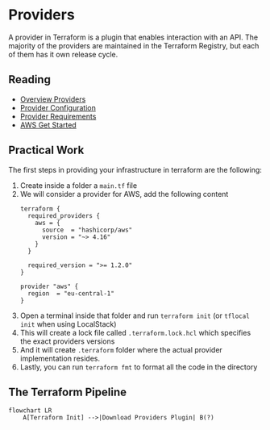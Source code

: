 # Providers

A provider in Terraform is a plugin that enables interaction with an API. 
The majority of the providers are maintained in the Terraform Registry, but each of them has it own release cycle.


## Reading
- [Overview Providers](https://developer.hashicorp.com/terraform/language/providers)
- [Provider Configuration](https://developer.hashicorp.com/terraform/language/providers/configuration)
- [Provider Requirements](https://developer.hashicorp.com/terraform/language/providers/requirements)
- [AWS Get Started](https://developer.hashicorp.com/terraform/tutorials/aws-get-started/aws-build)

## Practical Work

The first steps in providing your infrastructure in terraform are the following:

1. Create inside a folder a `main.tf` file
2. We will consider a provider for AWS, add the following content
    ```hcl
    terraform {
      required_providers {
        aws = {
          source  = "hashicorp/aws"
          version = "~> 4.16"
        }
      }
    
      required_version = ">= 1.2.0"
    }
    
    provider "aws" {
      region  = "eu-central-1"
    }
    ```
3. Open a terminal inside that folder and run `terraform init` (or `tflocal init` when using LocalStack)
4. This will create a lock file called `.terraform.lock.hcl` which specifies the exact providers versions
5. And it will create `.terraform` folder where the actual provider implementation resides.
6. Lastly, you can run `terraform fmt` to format all the code in the directory

## The Terraform Pipeline

```mermaid
flowchart LR
    A[Terraform Init] -->|Download Providers Plugin| B(?)
```

